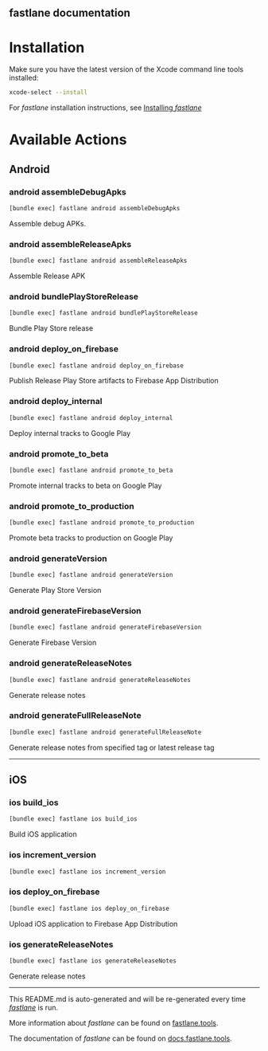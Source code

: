 fastlane documentation
----

# Installation

Make sure you have the latest version of the Xcode command line tools installed:

```sh
xcode-select --install
```

For _fastlane_ installation instructions, see [Installing _fastlane_](https://docs.fastlane.tools/#installing-fastlane)

# Available Actions

## Android

### android assembleDebugApks

```sh
[bundle exec] fastlane android assembleDebugApks
```

Assemble debug APKs.

### android assembleReleaseApks

```sh
[bundle exec] fastlane android assembleReleaseApks
```

Assemble Release APK

### android bundlePlayStoreRelease

```sh
[bundle exec] fastlane android bundlePlayStoreRelease
```

Bundle Play Store release

### android deploy_on_firebase

```sh
[bundle exec] fastlane android deploy_on_firebase
```

Publish Release Play Store artifacts to Firebase App Distribution

### android deploy_internal

```sh
[bundle exec] fastlane android deploy_internal
```

Deploy internal tracks to Google Play

### android promote_to_beta

```sh
[bundle exec] fastlane android promote_to_beta
```

Promote internal tracks to beta on Google Play

### android promote_to_production

```sh
[bundle exec] fastlane android promote_to_production
```

Promote beta tracks to production on Google Play

### android generateVersion

```sh
[bundle exec] fastlane android generateVersion
```

Generate Play Store Version

### android generateFirebaseVersion

```sh
[bundle exec] fastlane android generateFirebaseVersion
```

Generate Firebase Version

### android generateReleaseNotes

```sh
[bundle exec] fastlane android generateReleaseNotes
```

Generate release notes

### android generateFullReleaseNote

```sh
[bundle exec] fastlane android generateFullReleaseNote
```

Generate release notes from specified tag or latest release tag

----


## iOS

### ios build_ios

```sh
[bundle exec] fastlane ios build_ios
```

Build iOS application

### ios increment_version

```sh
[bundle exec] fastlane ios increment_version
```



### ios deploy_on_firebase

```sh
[bundle exec] fastlane ios deploy_on_firebase
```

Upload iOS application to Firebase App Distribution

### ios generateReleaseNotes

```sh
[bundle exec] fastlane ios generateReleaseNotes
```

Generate release notes

----

This README.md is auto-generated and will be re-generated every time [_fastlane_](https://fastlane.tools) is run.

More information about _fastlane_ can be found on [fastlane.tools](https://fastlane.tools).

The documentation of _fastlane_ can be found on [docs.fastlane.tools](https://docs.fastlane.tools).
